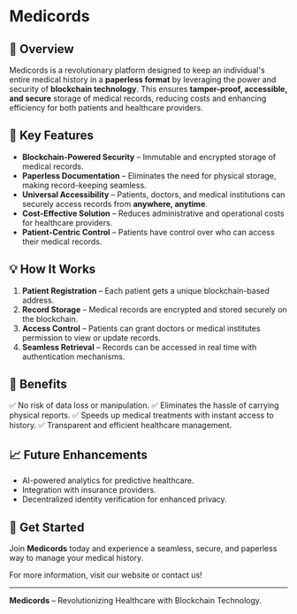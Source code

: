 # Medicords

## 📌 Overview

Medicords is a revolutionary platform designed to keep an individual's entire medical history in a **paperless format** by leveraging the power and security of **blockchain technology**. This ensures **tamper-proof, accessible, and secure** storage of medical records, reducing costs and enhancing efficiency for both patients and healthcare providers.

## 🔹 Key Features

- **Blockchain-Powered Security** – Immutable and encrypted storage of medical records.
- **Paperless Documentation** – Eliminates the need for physical storage, making record-keeping seamless.
- **Universal Accessibility** – Patients, doctors, and medical institutions can securely access records from **anywhere, anytime**.
- **Cost-Effective Solution** – Reduces administrative and operational costs for healthcare providers.
- **Patient-Centric Control** – Patients have control over who can access their medical records.

## 💡 How It Works

1. **Patient Registration** – Each patient gets a unique blockchain-based address.
2. **Record Storage** – Medical records are encrypted and stored securely on the blockchain.
3. **Access Control** – Patients can grant doctors or medical institutes permission to view or update records.
4. **Seamless Retrieval** – Records can be accessed in real time with authentication mechanisms.

## 🚀 Benefits

✅ No risk of data loss or manipulation.
✅ Eliminates the hassle of carrying physical reports.
✅ Speeds up medical treatments with instant access to history.
✅ Transparent and efficient healthcare management.

## 📈 Future Enhancements

- AI-powered analytics for predictive healthcare.
- Integration with insurance providers.
- Decentralized identity verification for enhanced privacy.

## 🔗 Get Started

Join **Medicords** today and experience a seamless, secure, and paperless way to manage your medical history.

For more information, visit our website or contact us!

---

**Medicords** – Revolutionizing Healthcare with Blockchain Technology.

